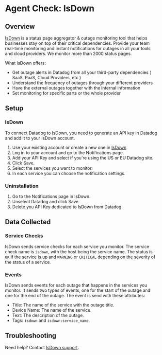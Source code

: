 # Agent Check: IsDown

## Overview

[IsDown][1] is a status page aggregator & outage monitoring tool that helps businesses stay on top of their critical dependencies. Provide your team real-time monitoring and instant notifications for outages in all your tools and cloud providers. We monitor more than 2000 status pages.

What IsDown offers:

* Get outage alerts in Datadog from all your third-party dependencies ( SaaS, PaaS, Cloud Providers, etc.)
* Understand the frequency of outages through your different providers
* Have the external outages together with the internal information
* Set monitoring for specific parts or the whole provider

## Setup

### IsDown

To connect Datadog to IsDown, you need to generate an API key in Datadog and add it to your IsDown account.

1. Use your existing account or create a new one in [IsDown][1].
2. Log in to your account and go to the Notifications page.
3. Add your API Key and select if you're using the US or EU Datadog site.
4. Click Save.
5. Select the services you want to monitor.
6. In each service you can choose the notification settings.


### Uninstallation

1. Go to the Notifications page in IsDown.
2. Unselect Datadog and click Save.
3. Delete you API Key dedicated to IsDown from Datadog.


## Data Collected

### Service Checks

IsDown sends service checks for each service you monitor. The service check name is `isdown`, with the host being the service name. The status is `OK` if the service is up and `WARNING` or `CRITICAL` depending on the severity of the status of a service.

### Events

IsDown sends events for each outage that happens in the services you monitor. It sends two types of events, one for the start of the outage and one for the end of the outage. The event is send with these attributes:
- Title: The name of the service with the outage title.
- Device Name: The name of the service.
- Text: The description of the outage.
- Tags: `isdown` and `isdown:service_name`.

## Troubleshooting

Need help? Contact [IsDown support][2].

[1]: https://isdown.app
[2]: mailto:support@isdown.app

